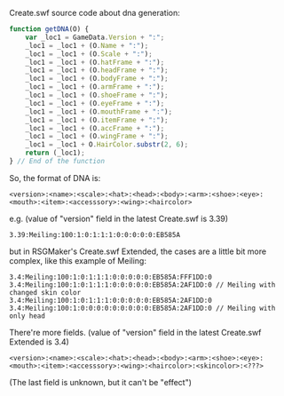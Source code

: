 Create.swf source code about dna generation:
```javascript
function getDNA(O) {
    var _loc1 = GameData.Version + ":";
    _loc1 = _loc1 + (O.Name + ":");
    _loc1 = _loc1 + (O.Scale + ":");
    _loc1 = _loc1 + (O.hatFrame + ":");
    _loc1 = _loc1 + (O.headFrame + ":");
    _loc1 = _loc1 + (O.bodyFrame + ":");
    _loc1 = _loc1 + (O.armFrame + ":");
    _loc1 = _loc1 + (O.shoeFrame + ":");
    _loc1 = _loc1 + (O.eyeFrame + ":");
    _loc1 = _loc1 + (O.mouthFrame + ":");
    _loc1 = _loc1 + (O.itemFrame + ":");
    _loc1 = _loc1 + (O.accFrame + ":");
    _loc1 = _loc1 + (O.wingFrame + ":");
    _loc1 = _loc1 + O.HairColor.substr(2, 6);
    return (_loc1);
} // End of the function
```

So, the format of DNA is:
```
<version>:<name>:<scale>:<hat>:<head>:<body>:<arm>:<shoe>:<eye>:<mouth>:<item>:<accesssory>:<wing>:<haircolor>
```

e.g. (value of "version" field in the latest Create.swf is 3.39)

```
3.39:Meiling:100:1:0:1:1:1:0:0:0:0:0:EB585A
```

but in RSGMaker's Create.swf Extended, the cases are a little bit more complex,
like this example of Meiling:

```
3.4:Meiling:100:1:0:1:1:1:0:0:0:0:0:EB585A:FFF1DD:0
3.4:Meiling:100:1:0:1:1:1:0:0:0:0:0:EB585A:2AF1DD:0 // Meiling with changed skin color
3.4:Meiling:100:1:0:1:1:1:0:0:0:0:0:EB585A:2AF1DD:0
3.4:Meiling:100:1:0:0:0:0:0:0:0:0:0:EB585A:2AF1DD:0 // Meiling with only head
```

There're more fields. (value of "version" field in the latest Create.swf Extended is 3.4)

```
<version>:<name>:<scale>:<hat>:<head>:<body>:<arm>:<shoe>:<eye>:<mouth>:<item>:<accesssory>:<wing>:<haircolor>:<skincolor>:<???>
```

(The last field is unknown,
but it can't be "effect")